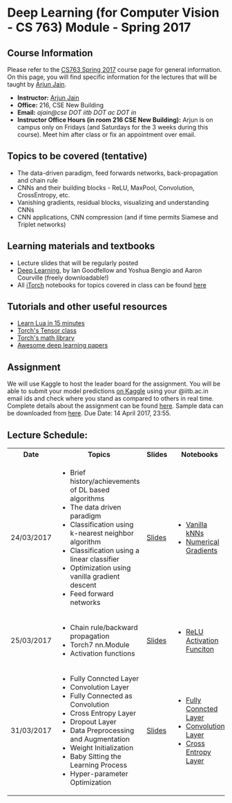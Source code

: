 
Deep Learning (for Computer Vision - CS 763) Module - Spring 2017
===================

Course Information
------------------
Please refer to the <a href="https://www.cse.iitb.ac.in/~ajitvr/CS763_Spring2017/">CS763 Spring 2017</a> course page for general information. On this page, you will find specific information for the lectures that will be taught by <a href="http://www.cse.iitb.ac.in/~ajain/">Arjun Jain</a>.
<ul>
<li><b>Instructor:</b> <a href="http://www.cse.iitb.ac.in/~ajain/">Arjun Jain</a>
<li><b>Office:</b> 216, CSE New Building
<li><b>Email:</b> <i>ajain@cse DOT iitb DOT ac DOT in</i>
<li><b>Instructor Office Hours (in room 216 CSE New Building):</b> Arjun is on campus only on Fridays (and Saturdays for the 3 weeks during this course). Meet him after class or fix an appointment over email.
</ul>

Topics to be covered (tentative)
--------------------------------
<ul>
<li> The data-driven paradigm, feed forwards networks, back-propagation and chain rule
<li> CNNs and their building blocks -  ReLU, MaxPool, Convolution, CrossEntropy, etc.
<li> Vanishing gradients, residual blocks, visualizing and understanding CNNs
<li> CNN applications, CNN compression (and if time permits Siamese and Triplet networks) 
</ul>	

Learning materials and textbooks
--------------------------------
<ul>
<li> Lecture slides that will be regularly posted
<li> <a href = "http://www.deeplearningbook.org/">Deep Learning</a>, by Ian Goodfellow and Yoshua Bengio and Aaron Courville (freely downloadable!)
<li> All <a href="https://github.com/facebook/iTorch">iTorch</a> notebooks for topics covered in class can be found <a href="https://github.com/cs763-dl/2017Spring/tree/master/Notebooks">here</a>
</ul>

Tutorials and other useful resources
------------------------------------
<ul>
	<li> <a href="http://tylerneylon.com/a/learn-lua/">Learn Lua in 15 minutes</a>
	<li> <a href="https://github.com/torch/torch7/blob/master/doc/tensor.md">Torch's Tensor class</a>
	<li> <a href="https://github.com/torch/torch7/blob/master/doc/maths.md">Torch's math library</a>
	<li> <a href="https://github.com/terryum/awesome-deep-learning-papers">Awesome deep learning papers</a>
</ul>
	
Assignment
----------
We will use Kaggle to host the leader board for the assignment. You will be able to submit your model predictions <a href="https://inclass.kaggle.com/c/cse763-cifar10">on Kaggle</a> using your @iitb.ac.in email ids and check where you stand as compared to others in real time. Complete details about the assignment can be found <a href="https://github.com/cs763-dl/2017Spring/blob/master/Assignment/CS763-assignment-4.pdf">here</a>. Sample data can be downloaded from <a href="https://github.com/cs763-dl/2017Spring/raw/master/Assignment/CS763DeepLearningHW.tar.gz">here</a>. Due Date: 14 April 2017, 23:55.


Lecture Schedule: 
-----------------
<table>
  <tbody>
    <tr>
      <th>Date</th>
      <th>Topics</th>
      <th>Slides</th>
      <th>Notebooks</th>
      <th>Extra</th>      
    </tr>
    <tr>
      <td>24/03/2017</td>
      <td>
	      <ul>
	      <li> Brief history/achievements of DL based algorithms</li>
	      <li> The data driven paradigm</li>
	      <li> Classification using k-nearest neighbor algorithm</li>
	      <li> Classification using a linear classifier</li>
	      <li> Optimization using vanilla gradient descent</li>
	      <li> Feed forward networks </li>
	      </ul>
      </td>
      <td><a href="https://github.com/cs763-dl/2017Spring/blob/master/Slides/Lec_1.pdf">Slides</a></td>
      <td>
	      <ul>
	      <li><a href="https://github.com/cs763-dl/2017Spring/blob/master/Notebooks/NN.ipynb">Vanilla kNNs</a></li>
	            <li><a href="https://github.com/cs763-dl/2017Spring/blob/master/Notebooks/manual_update.ipynb">Numerical Gradients</a></li>
	      </ul>
	  </td>
      <td>--</td>
    </tr>    
    <tr>
      <td>25/03/2017</td>
      <td>
	      <ul>
	      <li> Chain rule/backward propagation</li>
	      <li> Torch7 nn.Module</li>
	      <li> Activation functions</li>
	      </ul>
      </td>
      <td><a href="https://github.com/cs763-dl/2017Spring/blob/master/Slides/Lec_2.pdf">Slides</a></td>
      <td>
	      <ul>
	      <li><a href="https://github.com/cs763-dl/2017Spring/blob/master/Notebooks/ReLU.ipynb">ReLU Activation Funciton</a></li>
	      </ul>
	  </td>
      <td>--</td>
    </tr>
<tr>
<td>31/03/2017</td>
<td>
<ul>
<li> Fully Conncted Layer</li>
<li> Convolution Layer</li>
<li> Fully Connected as Convolution</li>
<li> Cross Entropy Layer</li>
<li> Dropout Layer</li>
<li> Data Preprocessing and Augmentation</li>
<li> Weight Initialization</li>
<li> Baby Sitting the Learning Process</li>
<li> Hyper-parameter Optimization</li>
</ul>
</td>
<td><a href="https://github.com/cs763-dl/2017Spring/blob/master/Slides/Lec_4.pdf">Slides</a></td>
<td>
<ul>
<li><a href="https://github.com/cs763-dl/2017Spring/blob/master/Notebooks/Linear.ipynb">Fully Conncted Layer</a></li>
<li><a href="https://github.com/cs763-dl/2017Spring/blob/master/Notebooks/Convolution.ipynb">Convolution Layer</a></li>
<li><a href="">Cross Entropy Layer</a></li>
</ul>
</td>
<td>--</td>
</tr>
  </tbody>
</table>



